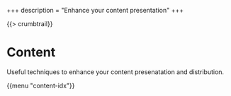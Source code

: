+++
description = "Enhance your content presentation"
+++

{{> crumbtrail}}

# Content

Useful techniques to enhance your content presenatation and distribution.

{{menu "content-idx"}}
